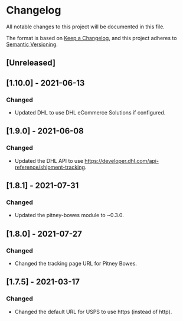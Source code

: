 # Changelog
All notable changes to this project will be documented in this file.

The format is based on [Keep a Changelog](https://keepachangelog.com/en/1.0.0/),
and this project adheres to [Semantic Versioning](https://semver.org/spec/v2.0.0.html).

## [Unreleased]

## [1.10.0] - 2021-06-13
### Changed
- Updated DHL to use DHL eCommerce Solutions if configured.

## [1.9.0] - 2021-06-08
### Changed
- Updated the DHL API to use https://developer.dhl.com/api-reference/shipment-tracking.

## [1.8.1] - 2021-07-31
### Changed
- Updated the pitney-bowes module to ~0.3.0.

## [1.8.0] - 2021-07-27
### Changed
- Changed the tracking page URL for Pitney Bowes.

## [1.7.5] - 2021-03-17
### Changed
- Changed the default URL for USPS to use https (instead of http).
